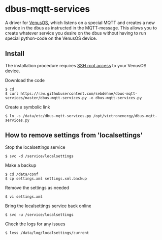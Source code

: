 # dbus-mqtt-services
A driver for [VenusOS](https://github.com/victronenergy/venus/wiki), which listens on a special MQTT and creates a new service in the dbus
as instructed in the MQTT-message. This allows you to create whatever service you desire
on the dbus without having to run special python-code on the VenusOS device.

## Install
The installation procedure requires [SSH root access](https://www.victronenergy.com/live/ccgx:root_access) to your VenusOS device.

Download the code
    
    $ cd
    $ curl https://raw.githubusercontent.com/sebdehne/dbus-mqtt-services/master/dbus-mqtt-services.py -o dbus-mqtt-services.py

Create a symbolic link

    $ ln -s /data/etc/dbus-mqtt-services.py /opt/victronenergy/dbus-mqtt-services.py

## How to remove settings from 'localsettings'

Stop the localsettings service

    $ svc -d /service/localsettings

Make a backup

    $ cd /data/conf
    $ cp settings.xml settings.xml.backup

Remove the settings as needed

    $ vi settings.xml

Bring the localsettings service back online

    $ svc -u /service/localsettings
    
Check the logs for any issues

    $ less /data/log/localsettings/current

